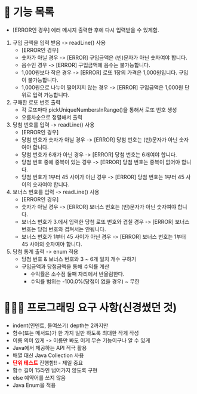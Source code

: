 # 📑 기능 목록
- [ERROR인 경우] 에러 메시지 출력한 후에 다시 입력받을 수 있게함.
1. 구입 금액을 입력 받음 -> readLine() 사용
    - [ERROR인 경우]
    - 숫자가 아닐 경우 -> [ERROR] 구입금액은 (빈)문자가 아닌 숫자여야 합니다.
    - 음수인 경우 -> [ERROR] 구입금액에 음수는 불가능합니다.
    - 1,000원보다 작은 경우 -> [ERROR] 로또 1장의 가격은 1,000원입니다. 구입이 불가능합니다.
    - 1,000원으로 나누어 떨어지지 않는 경우 -> [ERROR] 구입금액은 1,000원 단위로 입력 가능합니다.
2. 구매한 로또 번호 출력
    - 각 로또마다 pickUniqueNumbersInRange()을 통해서 로또 번호 생성
    - 오름차순으로 정렬해서 출력
3. 당첨 번호를 입력 -> readLine() 사용
    - [ERROR인 경우]
    - 당첨 번호가 숫자가 아닐 경우 -> [ERROR] 당첨 번호는 (빈)문자가 아닌 숫자여야 합니다.
    - 당첨 번호가 6개가 아닌 경우 -> [ERROR] 당첨 번호는 6개여야 합니다.
    - 당첨 번호 중에 중복이 있는 경우 -> [ERROR] 당첨 번호는 중복이 없어야 합니다.
    - 당첨 번호가 1부터 45 사이가 아닌 경우 -> [ERROR] 당첨 번호는 1부터 45 사이의 숫자여야 합니다.
4. 보너스 번호를 입력 -> readLine() 사용
    - [ERROR인 경우]
    - 숫자가 아닐 경우 -> [ERROR] 보너스 번호는 (빈)문자가 아닌 숫자여야 합니다.
    - 보너스 번호가 3.에서 입력한 당첨 로또 번호와 겹칠 경우 -> [ERROR] 보너스 번호는 당첨 번호와 겹쳐서는 안됩니다.
    - 보너스 번호가 1부터 45 사이가 아닌 경우 -> [ERROR] 보너스 번호는 1부터 45 사이의 숫자여야 합니다.
5. 당첨 통계 출력 -> enum 적용
    - 당첨 번호 & 보너스 번호와 3 ~ 6개 일치 개수 구하기
    - 구입금액과 당첨금액을 통해 수익률 계산
      - 수익률은 소수점 둘째 자리에서 반올림한다.
      - 수익률 범위는 -100.0%(당첨이 없을 경우) ~ 무한

# 👨🏻‍💻 프로그래밍 요구 사항(신경썼던 것)
- indent(인덴트, 들여쓰기) depth는 2까지만
- 함수(또는 메서드)가 한 가지 일만 하도록 최대한 작게 작성
- 이름 의미 있게 -> 이름만 봐도 이게 무슨 기능이구나 알 수 있게
- Java에서 제공하는 API 적극 활용
- 배열 대신 Java Collection 사용
- <span style="color:red">**단위 테스트**</span> 진행함!! - 제일 중요
- 함수 길이 15라인 넘어가지 않도록 구현
- else 예약어를 쓰지 않음
- Java Enum을 적용